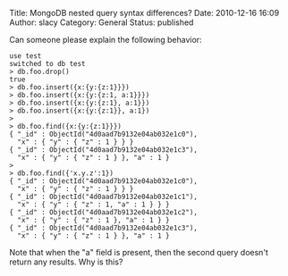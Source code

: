 Title: MongoDB nested query syntax differences?
Date: 2010-12-16 16:09
Author: slacy
Category: General
Status: published

Can someone please explain the following behavior:

    use test
    switched to db test
    > db.foo.drop()
    true
    > db.foo.insert({x:{y:{z:1}}})
    > db.foo.insert({x:{y:{z:1, a:1}}})
    > db.foo.insert({x:{y:{z:1}, a:1}})
    > db.foo.insert({x:{y:{z:1}}, a:1})
    >
    > db.foo.find({x:{y:{z:1}}})
    { "_id" : ObjectId("4d0aad7b9132e04ab032e1c0"),
      "x" : { "y" : { "z" : 1 } } }
    { "_id" : ObjectId("4d0aad7b9132e04ab032e1c3"),
      "x" : { "y" : { "z" : 1 } }, "a" : 1 }
    >
    > db.foo.find({'x.y.z':1})
    { "_id" : ObjectId("4d0aad7b9132e04ab032e1c0"),
      "x" : { "y" : { "z" : 1 } } }
    { "_id" : ObjectId("4d0aad7b9132e04ab032e1c1"),
      "x" : { "y" : { "z" : 1, "a" : 1 } } }
    { "_id" : ObjectId("4d0aad7b9132e04ab032e1c2"),
      "x" : { "y" : { "z" : 1 }, "a" : 1 } }
    { "_id" : ObjectId("4d0aad7b9132e04ab032e1c3"),
      "x" : { "y" : { "z" : 1 } }, "a" : 1 }

Note that when the "a" field is present, then the second query doesn't
return any results. Why is this?
